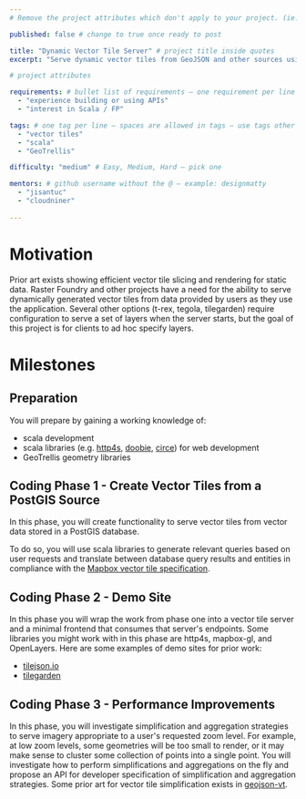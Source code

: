 ```yaml
---
# Remove the project attributes which don't apply to your project. (ie: if no issues, delete the issues section)

published: false # change to true once ready to post

title: "Dynamic Vector Tile Server" # project title inside quotes
excerpt: "Serve dynamic vector tiles from GeoJSON and other sources using GeoTrellis" # shows on project list page

# project attributes

requirements: # bullet list of requirements – one requirement per line – follow below format
  - "experience building or using APIs"
  - "interest in Scala / FP"

tags: # one tag per line – spaces are allowed in tags – use tags other posts use
  - "vector tiles"
  - "scala"
  - "GeoTrellis"

difficulty: "medium" # Easy, Medium, Hard – pick one

mentors: # github username without the @ – example: designmatty
  - "jisantuc"
  - "cloudniner"
  
---
```


# Motivation

Prior art exists showing efficient vector tile slicing and rendering for static data. Raster Foundry and other projects have a need for the ability to serve dynamically generated vector tiles from data provided by users as they use the application. Several other options (t-rex, tegola, tilegarden) require configuration to serve a set of layers when the server starts, but the goal of this project is for clients to ad hoc specify layers.

# Milestones

## Preparation

You will prepare by gaining a working knowledge of:

  - scala development
  - scala libraries (e.g. [http4s](https://http4s.org/), [doobie](https://tpolecat.github.io/doobie/), [circe](https://circe.github.io/circe/)) for web development
  - GeoTrellis geometry libraries

## Coding Phase 1 - Create Vector Tiles from a PostGIS Source

In this phase, you will create functionality to serve vector tiles from vector data stored in a PostGIS database. 

To do so, you will use scala libraries to generate relevant queries based on user requests and translate between database query results and entities in compliance with the [Mapbox vector tile specification](https://docs.mapbox.com/vector-tiles/reference/).

## Coding Phase 2 - Demo Site

In this phase you will wrap the work from phase one into a vector tile server and a minimal frontend that consumes that server's endpoints. Some libraries you might work with in this phase are http4s, mapbox-gl, and OpenLayers. Here are some examples of demo sites for prior work:

- [tilejson.io](https://tilejson.io/)
- [tilegarden](https://azavea.github.io/tilegarden/demo/vector.html)

## Coding Phase 3 - Performance Improvements

In this phase, you will investigate simplification and aggregation strategies to serve imagery appropriate to a user's requested zoom level. For example, at low zoom levels, some geometries will be too small to render, or it may make sense to cluster some collection of points into a single point. You will investigate how to perform simplifications and aggregations on the fly and propose an API for developer specification of simplification and aggregation strategies. Some prior art for vector tile simplification exists in [geojson-vt](https://github.com/mapbox/geojson-vt).
